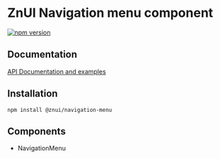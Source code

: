 # ZnUI Navigation menu component
[![npm version](https://buttons.fury.io/js/@znui%2Fnavigation-menu.svg)](https://buttons.fury.io/js/@znui%2Fnavigation-menu)

## Documentation
[API Documentation and examples](https://ui.zation.ru/)

## Installation

```
npm install @znui/navigation-menu
```

## Components

- NavigationMenu

